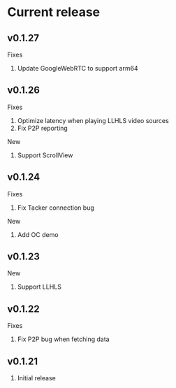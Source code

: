 # Current release

## v0.1.27

Fixes

1. Update GoogleWebRTC to support arm64

## v0.1.26

Fixes

1. Optimize latency when playing LLHLS video sources
2. Fix P2P reporting

New

1. Support ScrollView

## v0.1.24

Fixes

1. Fix Tacker connection bug

New

1. Add OC demo

## v0.1.23

New

1. Support LLHLS

## v0.1.22

Fixes

1. Fix P2P bug when fetching data

## v0.1.21

1. Initial release